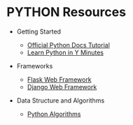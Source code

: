 # PYTHON Resources

* Getting Started

  * [Official Python Docs Tutorial](https://docs.python.org/3/tutorial/index.html)
  * [Learn Python in Y Minutes](https://learnxinyminutes.com/docs/python3/)
  
* Frameworks

  * [Flask Web Framework](http://flask.pocoo.org/docs/1.0/)
  * [Django Web Framework](https://www.djangoproject.com/)

* Data Structure and Algorithms

  * [Python Algorithms](https://github.com/TheAlgorithms/Python)

